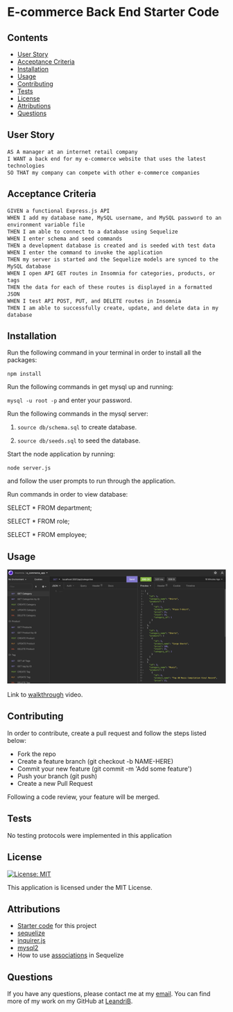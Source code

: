 # E-commerce Back End Starter Code

## Contents

  - [User Story](#user_story)
  - [Acceptance Criteria](#acceptance_criteria)
  - [Installation](#installation)
  - [Usage](#usage)
  - [Contributing](#contributing)
  - [Tests](#tests)
  - [License](#license)
  - [Attributions](#attributions)
  - [Questions](#questions)

## User Story

````
AS A manager at an internet retail company
I WANT a back end for my e-commerce website that uses the latest technologies
SO THAT my company can compete with other e-commerce companies
````

## Acceptance Criteria

````
GIVEN a functional Express.js API
WHEN I add my database name, MySQL username, and MySQL password to an environment variable file
THEN I am able to connect to a database using Sequelize
WHEN I enter schema and seed commands
THEN a development database is created and is seeded with test data
WHEN I enter the command to invoke the application
THEN my server is started and the Sequelize models are synced to the MySQL database
WHEN I open API GET routes in Insomnia for categories, products, or tags
THEN the data for each of these routes is displayed in a formatted JSON
WHEN I test API POST, PUT, and DELETE routes in Insomnia
THEN I am able to successfully create, update, and delete data in my database
````

## Installation

Run the following command in your terminal in order to install all the packages:

`npm install`

Run the following commands in get mysql up and running: 

`mysql -u root -p` and enter your password.

Run the following commands in the mysql server: 

1. `source db/schema.sql` to create database.

2. `source db/seeds.sql` to seed the database.

Start the node application by running: 

`node server.js`

and follow the user prompts to run through the application.

Run commands in order to view database: 

SELECT * FROM department;

SELECT * FROM role;

SELECT * FROM employee;

## Usage

![Preview](./images/preview.png)

Link to [walkthrough](https://youtu.be/73yaXTDskzo) video.

## Contributing

In order to contribute, create a pull request and follow the steps listed below:

- Fork the repo
- Create a feature branch (git checkout -b NAME-HERE)
- Commit your new feature (git commit -m 'Add some feature')
- Push your branch (git push)
- Create a new Pull Request

Following a code review, your feature will be merged.

## Tests

No testing protocols were implemented in this application

## License

[![License: MIT](https://img.shields.io/badge/License-MIT-yellow.svg)](https://opensource.org/licenses/MIT)

This application is licensed under the MIT License.

## Attributions

* [Starter code](https://github.com/coding-boot-camp/fantastic-umbrella) for this project
* [sequelize](https://sequelize.org/docs/v6/getting-started/)
* [inquirer.js](https://www.npmjs.com/package/inquirer)
* [mysql2](https://www.npmjs.com/package/mysql2)
* How to use [associations](https://sequelize.org/docs/v6/core-concepts/assocs/) in Sequelize


## Questions

If you have any questions, please contact me at my [email](mailto:leandrikuyk@gmail.com?subject=%20ECommerce%20App). You can find more of my work on my GitHub at [LeandriB](https://github.com/LeandriB). 

